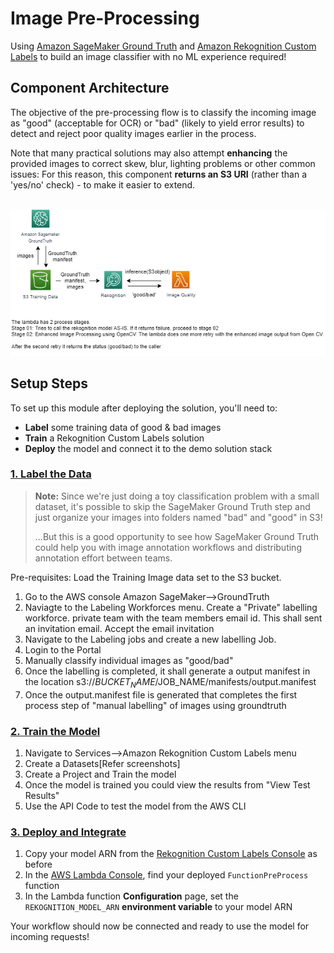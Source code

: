 # Image Pre-Processing

Using [Amazon SageMaker Ground Truth](https://aws.amazon.com/sagemaker/groundtruth/) and [Amazon Rekognition Custom Labels](https://aws.amazon.com/rekognition/custom-labels-features/) to build an image classifier with no ML experience required!


## Component Architecture

The objective of the pre-processing flow is to classify the incoming image as "good" (acceptable for OCR) or "bad" (likely to yield error results) to detect and reject poor quality images earlier in the process.

Note that many practical solutions may also attempt **enhancing** the provided images to correct skew, blur, lighting problems or other common issues: For this reason, this component **returns an S3 URI** (rather than a 'yes/no' check) - to make it easier to extend.

<br>![alt text](img-preprocessing-flow.png "Service Flow") 


## Setup Steps

To set up this module after deploying the solution, you'll need to:

- **Label** some training data of good & bad images
- **Train** a Rekognition Custom Labels solution
- **Deploy** the model and connect it to the demo solution stack

### [1. Label the Data](groundtruth-labelling)

> **Note:** Since we're just doing a toy classification problem with a small dataset, it's possible to skip the SageMaker Ground Truth step and just organize your images into folders named "bad" and "good" in S3!
>
> ...But this is a good opportunity to see how SageMaker Ground Truth could help you with image annotation workflows and distributing annotation effort between teams.

Pre-requisites: Load the Training Image data set to the S3 bucket.
1. Go to the AWS console Amazon SageMaker-->GroundTruth
2. Naviagte to the Labeling Workforces menu. Create a "Private" labelling workforce.  private team with the team members email id. This shall sent an invitation email. Accept the email invitation
3. Navigate to the Labeling jobs and create a new labelling Job.
4. Login to the Portal
5. Manually classify individual images as "good/bad"
6. Once the labelling is completed, it shall generate a output manifest in the location s3://$BUCKET_NAME/$JOB_NAME/manifests/output.manifest
7. Once the output.manifest file is generated that completes the first process step of "manual labelling" of images using groundtruth

### [2. Train the Model](rekognition-ml-model)

1. Navigate to Services-->Amazon Rekognition Custom Labels menu
2. Create a Datasets[Refer screenshots]
3. Create a Project and Train the model
4. Once the model is trained you could view the results from "View Test Results"
5. Use the API Code to test the model from the AWS CLI


### [3. Deploy and Integrate]()

1. Copy your model ARN from the [Rekognition Custom Labels Console](https://console.aws.amazon.com/rekognition/custom-labels) as before
1. In the [AWS Lambda Console](https://console.aws.amazon.com/lambda/), find your deployed `FunctionPreProcess` function
1. In the Lambda function **Configuration** page, set the `REKOGNITION_MODEL_ARN` **environment variable** to your model ARN

Your workflow should now be connected and ready to use the model for incoming requests!
